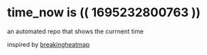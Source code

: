 # time_now is (( 1695232800763 ))

an automated repo that shows the currnent time

inspired by [breakingheatmap](https://github.com/breakingheatmap/breakingheatmap)